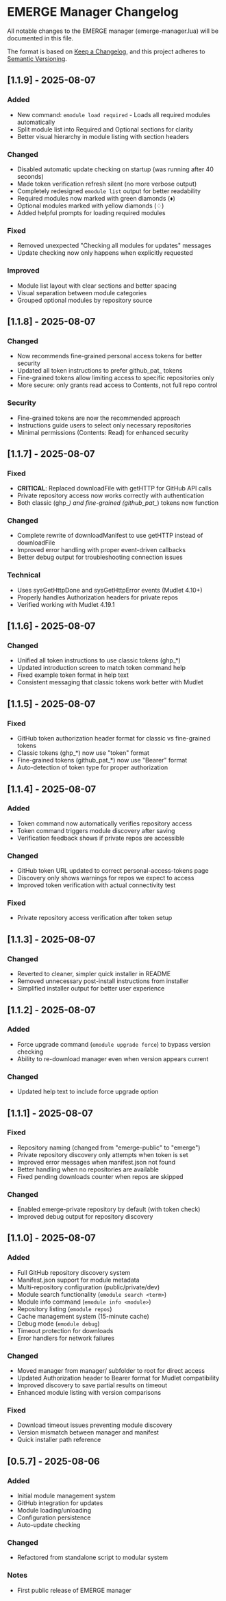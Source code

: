 # EMERGE Manager Changelog

All notable changes to the EMERGE manager (emerge-manager.lua) will be documented in this file.

The format is based on [Keep a Changelog](https://keepachangelog.com/en/1.0.0/),
and this project adheres to [Semantic Versioning](https://semver.org/spec/v2.0.0.html).

## [1.1.9] - 2025-08-07

### Added
- New command: `emodule load required` - Loads all required modules automatically
- Split module list into Required and Optional sections for clarity
- Better visual hierarchy in module listing with section headers

### Changed  
- Disabled automatic update checking on startup (was running after 40 seconds)
- Made token verification refresh silent (no more verbose output)
- Completely redesigned `emodule list` output for better readability
- Required modules now marked with green diamonds (♦)
- Optional modules marked with yellow diamonds (♢)
- Added helpful prompts for loading required modules

### Fixed
- Removed unexpected "Checking all modules for updates" messages
- Update checking now only happens when explicitly requested

### Improved
- Module list layout with clear sections and better spacing
- Visual separation between module categories
- Grouped optional modules by repository source

## [1.1.8] - 2025-08-07

### Changed
- Now recommends fine-grained personal access tokens for better security
- Updated all token instructions to prefer github_pat_ tokens
- Fine-grained tokens allow limiting access to specific repositories only
- More secure: only grants read access to Contents, not full repo control

### Security
- Fine-grained tokens are now the recommended approach
- Instructions guide users to select only necessary repositories
- Minimal permissions (Contents: Read) for enhanced security

## [1.1.7] - 2025-08-07

### Fixed
- **CRITICAL**: Replaced downloadFile with getHTTP for GitHub API calls
- Private repository access now works correctly with authentication
- Both classic (ghp_*) and fine-grained (github_pat_*) tokens now function

### Changed
- Complete rewrite of downloadManifest to use getHTTP instead of downloadFile
- Improved error handling with proper event-driven callbacks
- Better debug output for troubleshooting connection issues

### Technical
- Uses sysGetHttpDone and sysGetHttpError events (Mudlet 4.10+)
- Properly handles Authorization headers for private repos
- Verified working with Mudlet 4.19.1

## [1.1.6] - 2025-08-07

### Changed
- Unified all token instructions to use classic tokens (ghp_*)
- Updated introduction screen to match token command help
- Fixed example token format in help text
- Consistent messaging that classic tokens work better with Mudlet

## [1.1.5] - 2025-08-07

### Fixed
- GitHub token authorization header format for classic vs fine-grained tokens
- Classic tokens (ghp_*) now use "token" format
- Fine-grained tokens (github_pat_*) now use "Bearer" format
- Auto-detection of token type for proper authorization

## [1.1.4] - 2025-08-07

### Added  
- Token command now automatically verifies repository access
- Token command triggers module discovery after saving
- Verification feedback shows if private repos are accessible

### Changed
- GitHub token URL updated to correct personal-access-tokens page
- Discovery only shows warnings for repos we expect to access
- Improved token verification with actual connectivity test

### Fixed
- Private repository access verification after token setup

## [1.1.3] - 2025-08-07

### Changed
- Reverted to cleaner, simpler quick installer in README
- Removed unnecessary post-install instructions from installer
- Simplified installer output for better user experience

## [1.1.2] - 2025-08-07

### Added
- Force upgrade command (`emodule upgrade force`) to bypass version checking
- Ability to re-download manager even when version appears current

### Changed
- Updated help text to include force upgrade option

## [1.1.1] - 2025-08-07

### Fixed
- Repository naming (changed from "emerge-public" to "emerge")
- Private repository discovery only attempts when token is set
- Improved error messages when manifest.json not found
- Better handling when no repositories are available
- Fixed pending downloads counter when repos are skipped

### Changed
- Enabled emerge-private repository by default (with token check)
- Improved debug output for repository discovery

## [1.1.0] - 2025-08-07

### Added
- Full GitHub repository discovery system
- Manifest.json support for module metadata
- Multi-repository configuration (public/private/dev)
- Module search functionality (`emodule search <term>`)
- Module info command (`emodule info <module>`)
- Repository listing (`emodule repos`)
- Cache management system (15-minute cache)
- Debug mode (`emodule debug`)
- Timeout protection for downloads
- Error handlers for network failures

### Changed
- Moved manager from manager/ subfolder to root for direct access
- Updated Authorization header to Bearer format for Mudlet compatibility
- Improved discovery to save partial results on timeout
- Enhanced module listing with version comparisons

### Fixed
- Download timeout issues preventing module discovery
- Version mismatch between manager and manifest
- Quick installer path reference

## [0.5.7] - 2025-08-06

### Added
- Initial module management system
- GitHub integration for updates
- Module loading/unloading
- Configuration persistence
- Auto-update checking

### Changed
- Refactored from standalone script to modular system

### Notes
- First public release of EMERGE manager